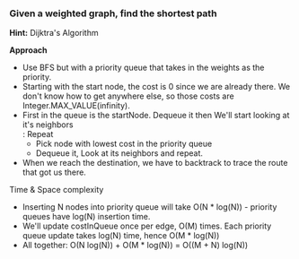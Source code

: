 ### Given a weighted graph, find the shortest path

**Hint:** Dijktra's Algorithm

**Approach**
- Use BFS but with a priority queue that takes in the weights as the priority.
- Starting with the start node, the cost is 0 since we are already there. We don't know how to get anywhere else, so those
costs are Integer.MAX_VALUE(infinity). 
- First in the queue is the startNode. Dequeue it then We'll start looking at it's neighbors  
    : Repeat
     - Pick node with lowest cost in the priority queue
     - Dequeue it, Look at its neighbors and repeat.
- When we reach the destination, we have to backtrack to trace the route that got us there.

Time & Space complexity  
- Inserting N nodes into priority queue will take O(N * log(N)) - priority queues have log(N) insertion time.
- We'll update costInQueue once per edge, O(M) times. Each priority queue update takes log(N) time, hence O(M * log(N))
- All together: O(N log(N)) + O(M * log(N)) = O((M + N) log(N))


